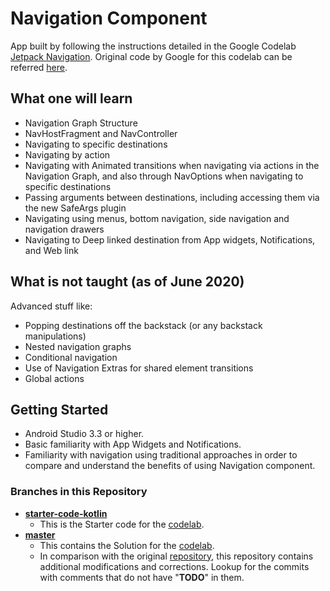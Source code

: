 # Navigation Component

App built by following the instructions detailed in the Google Codelab [Jetpack Navigation][Jetpack Navigation Codelab]. Original code by Google for this codelab can be referred [here][Jetpack Navigation Repository].

## What one will learn

* Navigation Graph Structure
* NavHostFragment and NavController
* Navigating to specific destinations
* Navigating by action
* Navigating with Animated transitions when navigating via actions in the Navigation Graph, and also through NavOptions when navigating to specific destinations
* Passing arguments between destinations, including accessing them via the new SafeArgs plugin
* Navigating using menus, bottom navigation, side navigation and navigation drawers
* Navigating to Deep linked destination from App widgets, Notifications, and Web link

## What is not taught (as of June 2020)

Advanced stuff like:
* Popping destinations off the backstack (or any backstack manipulations)
* Nested navigation graphs
* Conditional navigation
* Use of Navigation Extras for shared element transitions
* Global actions

## Getting Started

* Android Studio 3.3 or higher.
* Basic familiarity with App Widgets and Notifications.
* Familiarity with navigation using traditional approaches in order to compare and understand the benefits of using Navigation component.

### Branches in this Repository

* **[starter-code-kotlin](https://github.com/kaushiknsanji/NavigationComponent/tree/starter-code-kotlin)**
	* This is the Starter code for the [codelab][Jetpack Navigation Codelab].
* **[master](https://github.com/kaushiknsanji/NavigationComponent)**
	* This contains the Solution for the [codelab][Jetpack Navigation Codelab].
  * In comparison with the original [repository][Jetpack Navigation Repository], this repository contains additional modifications and corrections. Lookup for the commits with comments that do not have "**TODO**" in them.

<!-- Reference Style Links are to be placed after this -->
[Jetpack Navigation Codelab]: https://codelabs.developers.google.com/codelabs/android-navigation/
[Jetpack Navigation Repository]: https://github.com/googlecodelabs/android-navigation
